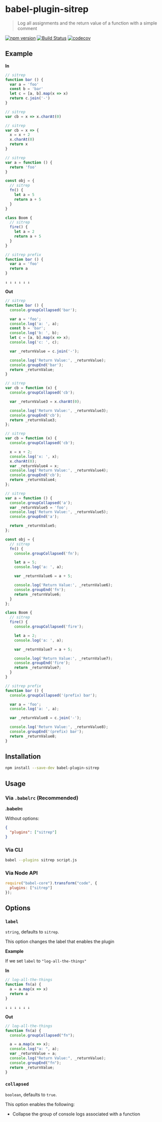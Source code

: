 # babel-plugin-sitrep

> Log all assignments and the return value of a function with a simple comment

[![npm version](https://badge.fury.io/js/babel-plugin-sitrep.svg)](https://badge.fury.io/js/babel-plugin-sitrep)
[![Build Status](https://travis-ci.org/tkh44/babel-plugin-sitrep.svg?branch=master)](https://travis-ci.org/tkh44/babel-plugin-sitrep)
[![codecov](https://codecov.io/gh/tkh44/babel-plugin-sitrep/branch/master/graph/badge.svg)](https://codecov.io/gh/tkh44/babel-plugin-sitrep)

## Example

**In**

```javascript
// sitrep
function bar () {
  var a = 'foo'
  const b = 'bar'
  let c = [a, b].map(x => x)
  return c.join('-')
}

// sitrep
var cb = x => x.charAt(0)

// sitrep
var cb = x => {
  x = x + 2
  x.charAt(0)
  return x
}

// sitrep
var a = function () {
  return 'foo'
}

const obj = {
  // sitrep
  fn() {
    let a = 5
    return a + 5
  }
}

class Boom {
  // sitrep
  fire() {
    let a = 2
    return a + 5
  }
}

// sitrep prefix
function bar () {
  var a = 'foo'
  return a
}

```

`↓ ↓ ↓ ↓ ↓ ↓`

**Out**

```javascript
// sitrep
function bar () {
  console.groupCollapsed('bar');

  var a = 'foo';
  console.log('a: ', a);
  const b = 'bar';
  console.log('b: ', b);
  let c = [a, b].map(x => x);
  console.log('c: ', c);

  var _returnValue = c.join('-');

  console.log('Return Value:', _returnValue);
  console.groupEnd('bar');
  return _returnValue;
}

// sitrep
var cb = function (x) {
  console.groupCollapsed('cb');

  var _returnValue3 = x.charAt(0);

  console.log('Return Value:', _returnValue3);
  console.groupEnd('cb');
  return _returnValue3;
};

// sitrep
var cb = function (x) {
  console.groupCollapsed('cb');

  x = x + 2;
  console.log('x: ', x);
  x.charAt(0);
  var _returnValue4 = x;
  console.log('Return Value:', _returnValue4);
  console.groupEnd('cb');
  return _returnValue4;
};

// sitrep
var a = function () {
  console.groupCollapsed('a');
  var _returnValue5 = 'foo';
  console.log('Return Value:', _returnValue5);
  console.groupEnd('a');

  return _returnValue5;
};

const obj = {
  // sitrep
  fn() {
    console.groupCollapsed('fn');

    let a = 5;
    console.log('a: ', a);

    var _returnValue6 = a + 5;

    console.log('Return Value:', _returnValue6);
    console.groupEnd('fn');
    return _returnValue6;
  }
};

class Boom {
  // sitrep
  fire() {
    console.groupCollapsed('fire');

    let a = 2;
    console.log('a: ', a);

    var _returnValue7 = a + 5;

    console.log('Return Value:', _returnValue7);
    console.groupEnd('fire');
    return _returnValue7;
  }
}

// sitrep prefix
function bar () {
  console.groupCollapsed('(prefix) bar');

  var a = 'foo';
  console.log('a: ', a);

  var _returnValue8 = c.join('-');

  console.log('Return Value:', _returnValue8);
  console.groupEnd('(prefix) bar');
  return _returnValue8;
}
```

## Installation

```sh
npm install --save-dev babel-plugin-sitrep
```

## Usage

### Via `.babelrc` (Recommended)

**.babelrc**

Without options:

```json
{
  "plugins": ["sitrep"]
}
```

### Via CLI

```sh
babel --plugins sitrep script.js
```

### Via Node API

```javascript
require("babel-core").transform("code", {
  plugins: ["sitrep"]
});
```


## Options

### `label`

`string`, defaults to `sitrep`.

This option changes the label that enables the plugin

**Example**

If we set `label` to `"log-all-the-things"`

**In**
```javascript
// log-all-the-things
function fn(a) {
  a = a.map(x => x)
  return a
}
```

```↓ ↓ ↓ ↓ ↓ ↓```

**Out**
```javascript
// log-all-the-things
function fn(a) {
  console.groupCollapsed("fn");

  a = a.map(x => x);
  console.log("a: ", a);
  var _returnValue = a;
  console.log("Return Value:", _returnValue);
  console.groupEnd("fn");
  return _returnValue;
}
```

### `collapsed`

`boolean`, defaults to `true`.

This option enables the following:

 - Collapse the group of console logs associated with a function
